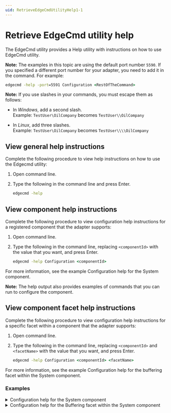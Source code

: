```yaml
---
uid: RetrieveEdgeCmdUtilityHelp1-1
---
```


# Retrieve EdgeCmd utility help

The EdgeCmd utility provides a Help utility with instructions on how to use EdgeCmd utility.

**Note:** The examples in this topic are using the default port number `5590`. If you specified a different port number for your adapter, you need to add it in the command. For example:

```cmd
edgecmd -help -port=5591 Configuration <RestOfTheCommand>
```

**Note:** If you use slashes in your commands, you must escape them as follows:<br> 
  - In *Windows*, add a second slash.<br> 
       Example: `TestUser\OilCompany` becomes `TestUser\\OilCompany`

  - In *Linux*, add three slashes.<br>
       Example: `TestUser\OilCompany` becomes `TestUser\\\\OilCompany`

## View general help instructions

Complete the following procedure to view help instructions on how to use the Edgecmd utility:

1. Open command line.
2. Type the following in the command line and press Enter.

    ```cmd
    edgecmd -help
    ```

## View component help instructions

Complete the following procedure to view configuration help instructions for a registered component that the adapter supports:

1. Open command line.
2. Type the following in the command line, replacing `<componentId>` with the value that you want, and press Enter.

   ```cmd
   edgecmd -help Configuration <componentId>
   ```

  For more information, see the example Configuration help for the System component.

  **Note:** The help output also provides examples of commands that you can run to configure the component.

## View component facet help instructions

Complete the following procedure to view configuration help instructions for a specific facet within a component that the adapter supports:

1. Open command line.
2. Type the following in the command line, replacing `<componentId>` and `<facetName>` with the value that you want, and press Enter.

   ```cmd
   edgecmd -help Configuration <componentId> <facetName>
   ```

  For more information, see the example Configuration help for the buffering facet within the System component.

### Examples

<details>
    <summary>Configuration help for the System component</summary>
    <pre>

    edgecmd -help Configuration System

    -------------------------------------------------------------------------------------------------
    Component System command-line options => 'Logging'
    -------------------------------------------------------------------------------------------------
    LogLevel                    [Required] Desired log level settings. Options: Verbose, Information, Warning, Error, Fatal.
    LogFileSizeLimitBytes       [Required] Maximum size in bytes of log files that the service will create for this component. Must be no less than 1000.
    LogFileCountLimit           [Required] Maximum number of log files that the service will create for this component. Must be a positive integer.

    Example: .\edgecmd Configuration System Logging LogLevel=Warning
    Example: .\edgecmd Configuration System Logging LogFileSizeLimitBytes=32768
    Example: .\edgecmd Configuration System Logging LogFileCountLimit=5


    -------------------------------------------------------------------------------------------------
    Component System command-line options => 'HealthEndpoints'
    -------------------------------------------------------------------------------------------------
    Id                           [Optional] Id of existing configuration to be edited of removed.
    Endpoint                     [Required] URL of OMF destination
    UserName                     [Required group 1]  User name used for authentication to PI Web API OMF endpoint.
    Password                     [Required group 1]  Password used for authentication to PI Web API OMF endpoint.
    ClientId                     [Required group 2]  Client ID used for authentication to OSIsoft Cloud Services.
    ClientSecret                 [Required group 2]  Client Secret used for authentication to OSIsoft Cloud Services.
    TokenEndpoint                [Optional group 2] URL of OMF destinations token service.
    ValidateEndpointCertificate  [Optional] If true, endpoint certificate will be validated (recommended). If false, any endpoint certificate will be accepted. OSIsoft strongly recommends using disabled endpoint certificate validation for testing purposes only.

    Note: Only one Required group must be specified. Group 1 for PI Web API or Group 2 for OCS.
    Example:
    Add a new endpoint:
      .\edgecmd.exe Configuration System HealthEndpoints Endpoint=endpointURL UserName=UserName Password=Password
    Update fields of an existing endpoint:
      .\edgecmd.exe Configuration System HealthEndpoints Id=Endpoint1 Password=newPassword
    View existing endpoints:
      .\edgecmd.exe Configuration System HealthEndpoints
    File Import (replaces current endpoints):
      .\edgecmd.exe Configuration System HealthEndpoints File=endpoints.json
    Delete an endpoint:
      .\edgecmd.exe Configuration System HealthEndpoints Id=Endpoint1 Delete

    -------------------------------------------------------------------------------------------------
    Component System command-line options => 'Components'
    -------------------------------------------------------------------------------------------------
    ComponentId                        [Required] ID of the hosted component.
    ComponentType                      [Required] Type of the hosted component.

    Example: .\edgecmd Configuration System Components ComponentId=Modus1 ComponentType=Modbus

 </pre>
</details>

<details>
    <summary>Configuration help for the Buffering facet within the System component</summary>
    <pre>

    edgecmd -help Configuration System Buffering

    ---------------------------------------------------------------------------------------------------------
    Component System command-line options => 'Buffering'
    ---------------------------------------------------------------------------------------------------------
    BufferLocation                 Location of the on-disk buffers
    MaxBufferSizeMB                Maximum size of the on-disk buffers (-1 = restricted only by available free disk space)
    EnableBuffering                Enable or disable buffering

 </pre>
</details>
